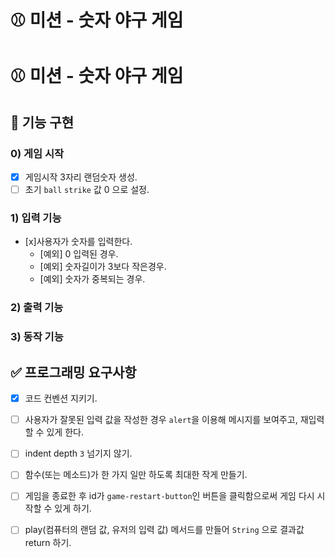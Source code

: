 # ⚾ 미션 - 숫자 야구 게임

# ⚾ 미션 - 숫자 야구 게임

## 🎯 기능 구현
### 0) 게임 시작
   * [x] 게임시작 3자리 랜덤숫자 생성.
   * [ ] 초기 `ball` `strike` 값 0 으로 설정.
### 1) 입력 기능
   * [x]사용자가 숫자를 입력한다.
      * [예외] 0 입력된 경우.
      * [예외] 숫자길이가 3보다 작은경우.
      * [예외] 숫자가 중복되는 경우.
### 2) 출력 기능
### 3) 동작 기능

## ✅ 프로그래밍 요구사항

- [x] 코드 컨벤션 지키기.
- [ ] 사용자가 잘못된 입력 값을 작성한 경우 `alert`을 이용해 메시지를 보여주고, 재입력할 수 있게 한다.
- [ ] indent depth `3` 넘기지 않기.
- [ ] 함수(또는 메소드)가 한 가지 일만 하도록 최대한 작게 만들기.
- [ ] 게임을 종료한 후 id가 `game-restart-button`인 버튼을 클릭함으로써 게임 다시 시작할 수 있게 하기.
- [ ] play(컴퓨터의 랜덤 값, 유저의 입력 값) 메서드를 만들어 `String` 으로 결과값 return 하기.

